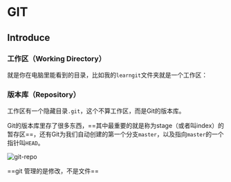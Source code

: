 # GIT

## Introduce

### 工作区（Working Directory）

就是你在电脑里能看到的目录，比如我的`learngit`文件夹就是一个工作区：

### 版本库（Repository）

工作区有一个隐藏目录`.git`，这个不算工作区，而是Git的版本库。

Git的版本库里存了很多东西，==其中最重要的就是称为stage（或者叫index）的暂存区==，还有Git为我们自动创建的第一个分支`master`，以及指向`master`的一个指针叫`HEAD`。

![git-repo](https://www.liaoxuefeng.com/files/attachments/919020037470528/0)

==git 管理的是修改，不是文件==

